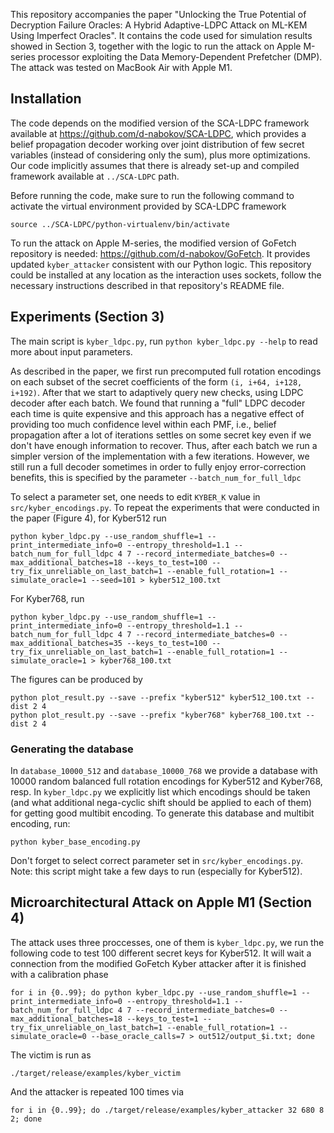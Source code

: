 This repository accompanies the paper "Unlocking the True Potential of Decryption Failure Oracles: A Hybrid Adaptive-LDPC Attack on ML-KEM Using Imperfect Oracles". It contains the code used for simulation results showed in Section 3, together with the logic to run the attack on Apple M-series processor exploiting the Data Memory-Dependent
Prefetcher (DMP). The attack was tested on MacBook Air with Apple M1.

## Installation

The code depends on the modified version of the SCA-LDPC framework available at https://github.com/d-nabokov/SCA-LDPC, which provides a belief propagation decoder working over joint distribution of few secret variables (instead of considering only the sum), plus more optimizations. Our code implicitly assumes that there is already set-up and compiled framework available at `../SCA-LDPC` path. 

Before running the code, make sure to run the following command to activate the virtual environment provided by SCA-LDPC framework
```
source ../SCA-LDPC/python-virtualenv/bin/activate
```

To run the attack on Apple M-series, the modified version of GoFetch repository is needed: https://github.com/d-nabokov/GoFetch. It provides updated `kyber_attacker` consistent with our Python logic. This repository could be installed at any location as the interaction uses sockets, follow the necessary instructions described in that repository's README file. 

## Experiments (Section 3)

The main script is `kyber_ldpc.py`, run `python kyber_ldpc.py --help` to read more about input parameters. 

As described in the paper, we first run precomputed full rotation encodings on each subset of the secret coefficients of the form `(i, i+64, i+128, i+192)`. After that we start to adaptively query new checks, using LDPC decoder after each batch. We found that running a "full" LDPC decoder each time is quite expensive and this approach has a negative effect of providing too much confidence level within each PMF, i.e., belief propagation after a lot of iterations settles on some secret key even if we don't have enough information to recover. Thus, after each batch we run a simpler version of the implementation with a few iterations. However, we still run a full decoder sometimes in order to fully enjoy error-correction benefits, this is specified by the parameter `--batch_num_for_full_ldpc`

To select a parameter set, one needs to edit `KYBER_K` value in `src/kyber_encodings.py`. To repeat the experiments that were conducted in the paper (Figure 4), for Kyber512 run
```
python kyber_ldpc.py --use_random_shuffle=1 --print_intermediate_info=0 --entropy_threshold=1.1 --batch_num_for_full_ldpc 4 7 --record_intermediate_batches=0 --max_additional_batches=18 --keys_to_test=100 --try_fix_unreliable_on_last_batch=1 --enable_full_rotation=1 --simulate_oracle=1 --seed=101 > kyber512_100.txt
```

For Kyber768, run
```
python kyber_ldpc.py --use_random_shuffle=1 --print_intermediate_info=0 --entropy_threshold=1.1 --batch_num_for_full_ldpc 4 7 --record_intermediate_batches=0 --max_additional_batches=35 --keys_to_test=100 --try_fix_unreliable_on_last_batch=1 --enable_full_rotation=1 --simulate_oracle=1 > kyber768_100.txt
```

The figures can be produced by 
```
python plot_result.py --save --prefix "kyber512" kyber512_100.txt --dist 2 4
python plot_result.py --save --prefix "kyber768" kyber768_100.txt --dist 2 4
```

### Generating the database

In `database_10000_512` and `database_10000_768` we provide a database with 10000 random balanced full rotation encodings for Kyber512 and Kyber768, resp. In `kyber_ldpc.py` we explicitly list which encodings should be taken (and what additional nega-cyclic shift should be applied to each of them) for getting good multibit encoding. To generate this database and multibit encoding, run:
```
python kyber_base_encoding.py
```

Don't forget to select correct parameter set in `src/kyber_encodings.py`. Note: this script might take a few days to run (especially for Kyber512).

## Microarchitectural Attack on Apple M1 (Section 4)

The attack uses three proccesses, one of them is `kyber_ldpc.py`, we run the following code to test 100 different secret keys for Kyber512. It will wait a connection from the modified GoFetch Kyber attacker after it is finished with a calibration phase
```
for i in {0..99}; do python kyber_ldpc.py --use_random_shuffle=1 --print_intermediate_info=0 --entropy_threshold=1.1 --batch_num_for_full_ldpc 4 7 --record_intermediate_batches=0 --max_additional_batches=18 --keys_to_test=1 --try_fix_unreliable_on_last_batch=1 --enable_full_rotation=1 --simulate_oracle=0 --base_oracle_calls=7 > out512/output_$i.txt; done
```

The victim is run as
```
./target/release/examples/kyber_victim
```

And the attacker is repeated 100 times via
```
for i in {0..99}; do ./target/release/examples/kyber_attacker 32 680 8 2; done
```
